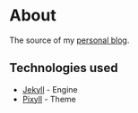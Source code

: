 # About
The source of my [personal blog](http://mitrev.net).

## Technologies used
* [Jekyll](http://jekyllrb.com/) - Engine
* [Pixyll](http://pixyll.com/) - Theme
